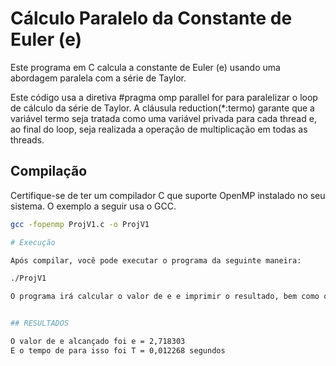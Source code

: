 # Cálculo Paralelo da Constante de Euler (e)

Este programa em C calcula a constante de Euler (e) usando uma abordagem paralela com a série de Taylor.

Este código usa a diretiva #pragma omp parallel for para paralelizar o loop de cálculo da série de Taylor. A cláusula reduction(*:termo) garante que a variável termo seja tratada como uma variável privada para cada thread e, ao final do loop, seja realizada a operação de multiplicação em todas as threads.

## Compilação

Certifique-se de ter um compilador C que suporte OpenMP instalado no seu sistema. O exemplo a seguir usa o GCC.

```bash
gcc -fopenmp ProjV1.c -o ProjV1

# Execução

Após compilar, você pode executar o programa da seguinte maneira:

./ProjV1

O programa irá calcular o valor de e e imprimir o resultado, bem como o tempo total necessário para o cálculo.


## RESULTADOS

O valor de e alcançado foi e = 2,718303
E o tempo de para isso foi T = 0,012268 segundos

